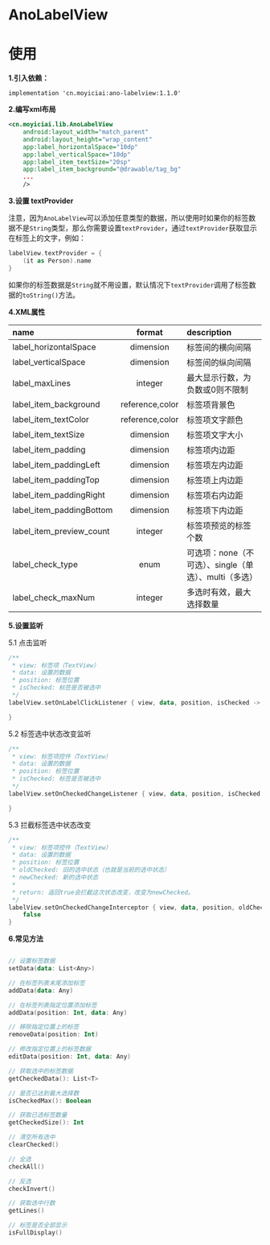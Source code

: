 # AnoLabelView

# 使用

**1.引入依赖：**

```
implementation 'cn.moyiciai:ano-labelview:1.1.0'
```

**2.编写xml布局**

```xml
<cn.moyiciai.lib.AnoLabelView
    android:layout_width="match_parent"
    android:layout_height="wrap_content"
    app:label_horizontalSpace="10dp"
    app:label_verticalSpace="10dp"
    app:label_item_textSize="20sp"
    app:label_item_background="@drawable/tag_bg"
    ...
    />
```

**3.设置 textProvider**

注意，因为`AnoLabelView`可以添加任意类型的数据，所以使用时如果你的标签数据不是`String`类型，那么你需要设置`textProvider`，通过`textProvider`获取显示在标签上的文字，例如：

```kotlin
labelView.textProvider = {
    (it as Person).name
}
```

如果你的标签数据是`String`就不用设置，默认情况下`textProvider`调用了标签数据的`toString()`方法。


**4.XML属性**

| name                     |     format      | description                                           |
| :----------------------- | :-------------: | :---------------------------------------------------- |
| label_horizontalSpace    |    dimension    | 标签间的横向间隔                                      |
| label_verticalSpace      |    dimension    | 标签间的纵向间隔                                      |
| label_maxLines           |     integer     | 最大显示行数，为负数或0则不限制                       |
| label_item_background    | reference,color | 标签项背景色                                          |
| label_item_textColor     | reference,color | 标签项文字颜色                                        |
| label_item_textSize      |    dimension    | 标签项文字大小                                        |
| label_item_padding       |    dimension    | 标签项内边距                                          |
| label_item_paddingLeft   |    dimension    | 标签项左内边距                                        |
| label_item_paddingTop    |    dimension    | 标签项上内边距                                        |
| label_item_paddingRight  |    dimension    | 标签项右内边距                                        |
| label_item_paddingBottom |    dimension    | 标签项下内边距                                        |
| label_item_preview_count |     integer     | 标签项预览的标签个数                                  |
| label_check_type         |      enum       | 可选项：none（不可选）、single（单选）、multi（多选） |
| label_check_maxNum       |     integer     | 多选时有效，最大选择数量                              |

**5.设置监听**

5.1 点击监听

```kotlin
/**
 * view: 标签项（TextView）
 * data: 设置的数据
 * position: 标签位置
 * isChecked: 标签是否被选中
 */
labelView.setOnLabelClickListener { view, data, position, isChecked ->

}
```

5.2 标签选中状态改变监听

```kotlin
/**
 * view: 标签项控件（TextView）
 * data: 设置的数据
 * position: 标签位置
 * isChecked: 标签是否被选中
 */
labelView.setOnCheckedChangeListener { view, data, position, isChecked -> 

}
```

5.3 拦截标签选中状态改变

```kotlin
/**
 * view: 标签项控件（TextView）
 * data: 设置的数据
 * position: 标签位置
 * oldChecked: 旧的选中状态（也就是当前的选中状态）
 * newChecked: 新的选中状态
 *
 * return: 返回true会拦截这次状态改变，改变为newChecked。
 */
labelView.setOnCheckedChangeInterceptor { view, data, position, oldChecked, newChecked ->
    false
}
```

**6.常见方法**

```kotlin

// 设置标签数据
setData(data: List<Any>)

// 在标签列表末尾添加标签
addData(data: Any)

// 在标签列表指定位置添加标签
addData(position: Int, data: Any)

// 移除指定位置上的标签
removeData(position: Int)

// 修改指定位置上的标签数据
editData(position: Int, data: Any)

// 获取选中的标签数据
getCheckedData(): List<T>

// 是否已达到最大选择数
isCheckedMax(): Boolean

// 获取已选标签数量
getCheckedSize(): Int

// 清空所有选中
clearChecked()

// 全选
checkAll()

// 反选
checkInvert()

// 获取选中行数
getLines()

// 标签是否全部显示
isFullDisplay()
```